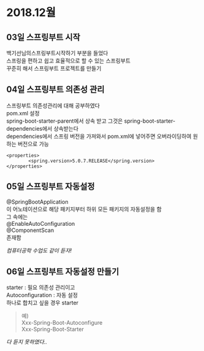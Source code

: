 # 2018.12월
## 03일 스프링부트 시작
백기선님의스프링부트시작하기 부분을 들었다  
스프링을 편하고 쉽고 효율적으로 할 수 있는 스프링부트  
꾸준히 해서 스프링부트 프로젝트를 만들기  

## 04일 스프링부트 의존성 관리
스프링부트 의존성관리에 대해 공부하였다  
pom.xml 설정  
spring-boot-starter-parent에서 상속 받고 그것은 spring-boot-starter-dependencies에서 상속받는다  
dependencies에서 스프링 버전을 가져와서 pom.xml에 넣어주면 오버라이딩하여 원하는 버전으로 가능  
```
<properties>
		<spring.version>5.0.7.RELEASE</spring.version>
</properties>
```

## 05일 스프링부트 자동설정
@SpringBootApplication  
이 어노테이션으로 해당 패키지부터 하위 모든 패키지의 자동설정을 함  
그 속에는  
@EnableAutoConfiguration  
@ComponentScan  
존재함

*컴퓨터공학 수업도 같이 듣자!*

## 06일 스프링부트 자동설정 만들기
starter : 필요 의존성 관리이고  
Autoconfiguration : 자동 설정  
하나로 합치고 싶을 경우 starter
> 예)  
Xxx-Spring-Boot-Autoconfigure  
Xxx-Spring-Boot-Starter  

*다 듣지 못하였다..*  
